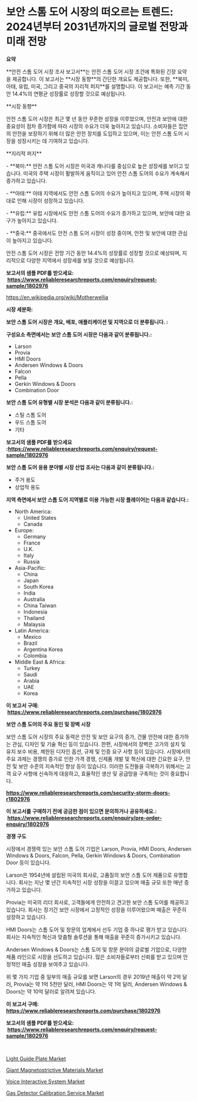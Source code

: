 <p><h1>보안 스톰 도어 시장의 떠오르는 트렌드: 2024년부터 2031년까지의 글로벌 전망과 미래 전망</h1></p><p><strong>요약</strong></p>
<p><p>**안전 스톰 도어 시장 조사 보고서**는 안전 스톰 도어 시장 조건에 특화된 긴장 요약을 제공합니다. 이 보고서는 **시장 동향**의 간단한 개요도 제공합니다. 또한, **북미, 아태, 유럽, 미국, 그리고 중국의 지리적 퍼지**를 설명합니다. 이 보고서는 예측 기간 동안 14.4%의 연평균 성장률로 성장할 것으로 예상됩니다.</p><p>**시장 동향**</p><p>안전 스톰 도어 시장은 최근 몇 년 동안 꾸준한 성장을 이루었으며, 안전과 보안에 대한 중요성이 점차 증가함에 따라 시장의 수요가 더욱 높아지고 있습니다. 소비자들은 집안의 안전을 보장하기 위해 더 많은 안전 장치를 도입하고 있으며, 이는 안전 스톰 도어 시장을 성장시키는 데 기여하고 있습니다.</p><p>**지리적 퍼지**</p><p>- **북미:** 안전 스톰 도어 시장은 미국과 캐나다를 중심으로 높은 성장세를 보이고 있습니다. 미국의 주택 시장이 활발하게 움직이고 있어 안전 스톰 도어의 수요가 계속해서 증가하고 있습니다.</p><p>- **아태:** 아태 지역에서도 안전 스톰 도어의 수요가 높아지고 있으며, 주택 시장의 확대로 인해 시장이 성장하고 있습니다.</p><p>- **유럽:** 유럽 시장에서도 안전 스톰 도어의 수요가 증가하고 있으며, 보안에 대한 요구가 높아지고 있습니다.</p><p>- **중국:** 중국에서도 안전 스톰 도어 시장이 성장 중이며, 안전 및 보안에 대한 관심이 높아지고 있습니다.</p><p>안전 스톰 도어 시장은 전망 기간 동안 14.4%의 성장률로 성장할 것으로 예상되며, 지리적으로 다양한 지역에서 성장세를 보일 것으로 예상됩니다.</p></p>
<p><strong>보고서의 샘플 PDF를 받으세요: &nbsp;<a href="https://www.reliableresearchreports.com/enquiry/request-sample/1802976">https://www.reliableresearchreports.com/enquiry/request-sample/1802976</a></strong></p>
<p><a href="https://en.wikipedia.org/wiki/Motherwellia">https://en.wikipedia.org/wiki/Motherwellia</a></p>
<p><strong>시장 세분화:</strong></p>
<p><strong> 보안 스톰 도어 시장은 개요, 배포, 애플리케이션 및 지역으로 더 분류됩니다. :</strong></p>
<p><strong>구성요소 측면에서는 보안 스톰 도어 시장은 다음과 같이 분류됩니다.:</strong></p>
<p><ul><li>Larson</li><li>Provia</li><li>HMI Doors</li><li>Andersen Windows & Doors</li><li>Falcon</li><li>Pella</li><li>Gerkin Windows & Doors</li><li>Combination Door</li></ul></p>
<p><strong> 보안 스톰 도어 유형별 시장 분석은 다음과 같이 분류됩니다.:</strong></p>
<p><ul><li>스틸 스톰 도어</li><li>우드 스톰 도어</li><li>기타</li></ul></p>
<p><strong>보고서의 샘플 PDF를 받으세요 :<a href="https://www.reliableresearchreports.com/enquiry/request-sample/1802976">https://www.reliableresearchreports.com/enquiry/request-sample/1802976</a></strong></p>
<p><strong> 보안 스톰 도어 응용 분야별 시장 산업 조사는 다음과 같이 분류됩니다.:</strong></p>
<p><ul><li>주거 용도</li><li>상업적 용도</li></ul></p>
<p><strong>지역 측면에서 보안 스톰 도어 지역별로 이용 가능한 시장 플레이어는 다음과 같습니다.:</strong></p>
<p><ul>
    <li>
        North America:
        <ul>
            <li>United States</li>
            <li>Canada</li>
        </ul>
    </li>
    <li>
        Europe:
        <ul>
            <li>Germany</li>
            <li>France</li>
            <li>U.K.</li>
            <li>Italy</li>
            <li>Russia</li>
        </ul>
    </li>
    <li>
        Asia-Pacific:
        <ul>
            <li>China</li>
            <li>Japan</li>
            <li>South Korea</li>
            <li>India</li>
            <li>Australia</li>
            <li>China Taiwan</li>
            <li>Indonesia</li>
            <li>Thailand</li>
            <li>Malaysia</li>
        </ul>
    </li>
    <li>
        Latin America:
        <ul>
            <li>Mexico</li>
            <li>Brazil</li>
            <li>Argentina Korea</li>
            <li>Colombia</li>
        </ul>
    </li>
    <li>
        Middle East & Africa:
        <ul>
            <li>Turkey</li>
            <li>Saudi</li>
            <li>Arabia</li>
            <li>UAE</li>
            <li>Korea</li>
        </ul>
    </li>
    </ul></p>
<p><strong>이 보고서 구매: &nbsp;<a href="https://www.reliableresearchreports.com/purchase/1802976">https://www.reliableresearchreports.com/purchase/1802976</a></strong></p>
<p><strong>보안 스톰 도어의 주요 동인 및 장벽 시장</strong></p>
<p><p>보안 스톰 도어 시장의 주요 동력은 안전 및 보안 요구의 증가, 건물 안전에 대한 증가하는 관심, 디자인 및 기술 혁신 등이 있습니다. 한편, 시장에서의 장벽은 고가의 설치 및 유지 보수 비용, 제한된 디자인 옵션, 규제 및 인증 요구 사항 등이 있습니다. 시장에서의 주요 과제는 경쟁의 증가로 인한 가격 경쟁, 신제품 개발 및 혁신에 대한 긴요한 요구, 안전 및 보안 수준의 지속적인 향상 등이 있습니다. 이러한 도전들을 극복하기 위해서는 고객 요구 사항에 신속하게 대응하고, 효율적인 생산 및 공급망을 구축하는 것이 중요합니다.</p></p>
<p><strong><a href="https://www.reliableresearchreports.com/security-storm-doors-r1802976">https://www.reliableresearchreports.com/security-storm-doors-r1802976</a></strong></p>
<p><strong>이 보고서를 구매하기 전에 궁금한 점이 있으면 문의하거나 공유하세요.: &nbsp;<a href="https://www.reliableresearchreports.com/enquiry/pre-order-enquiry/1802976">https://www.reliableresearchreports.com/enquiry/pre-order-enquiry/1802976</a></strong></p>
<p><strong>경쟁 구도</strong></p>
<p><p>시장에서 경쟁력 있는 보안 스톰 도어 기업은 Larson, Provia, HMI Doors, Andersen Windows & Doors, Falcon, Pella, Gerkin Windows & Doors, Combination Door 등이 있습니다.</p><p>Larson은 1954년에 설립된 미국의 회사로, 고품질의 보안 스톰 도어 제품으로 유명합니다. 회사는 지난 몇 년간 지속적인 시장 성장을 이끌고 있으며 매출 규모 또한 매년 증가하고 있습니다.</p><p>Provia는 미국의 리더 회사로, 고객들에게 안전하고 견고한 보안 스톰 도어를 제공하고 있습니다. 회사는 장기간 보안 시장에서 고정적인 성장을 이루어왔으며 매출은 꾸준히 성장하고 있습니다.</p><p>HMI Doors는 스톰 도어 및 창문의 업계에서 선두 기업 중 하나로 평가 받고 있습니다. 회사는 지속적인 혁신과 맞춤형 솔루션을 통해 매출을 꾸준히 증가시키고 있습니다.</p><p>Andersen Windows & Doors는 스톰 도어 및 창문 분야의 글로벌 기업으로, 다양한 제품 라인으로 시장을 선도하고 있습니다. 많은 소비자들로부터 신뢰를 받고 있으며 안정적인 매출 성장을 보여주고 있습니다.</p><p>위 몇 가지 기업 중 일부의 매출 규모를 보면 Larson의 경우 2019년 매출이 약 2억 달러, Provia는 약 1억 5천만 달러, HMI Doors는 약 1억 달러, Andersen Windows & Doors는 약 10억 달러로 알려져 있습니다.</p></p>
<p><strong>이 보고서 구매: &nbsp; <a href="https://www.reliableresearchreports.com/purchase/1802976">https://www.reliableresearchreports.com/purchase/1802976</a></strong></p>
<p><strong>보고서의 샘플 PDF를 받으세요: &nbsp;<a href="https://www.reliableresearchreports.com/enquiry/request-sample/1802976">https://www.reliableresearchreports.com/enquiry/request-sample/1802976</a></strong><strong></strong></p>
<p>&nbsp;</p>
<p><p><a href="https://github.com/alanPerkins1921/Market-Research-Report-List-1/blob/main/light-guide-plate-market.md">Light Guide Plate Market</a></p><p><a href="https://github.com/mandarincruisesvn/Market-Research-Report-List-1/blob/main/giant-magnetostrictive-materials-market.md">Giant Magnetostrictive Materials Market</a></p><p><a href="https://issuu.com/reportprime-2/docs/voice-interactive-system-market-size-2030.pptx">Voice Interactive System Market</a></p><p><a href="https://issuu.com/reportprime-2/docs/gas-detector-calibration-service-market-size-2030.">Gas Detector Calibration Service Market</a></p></p>